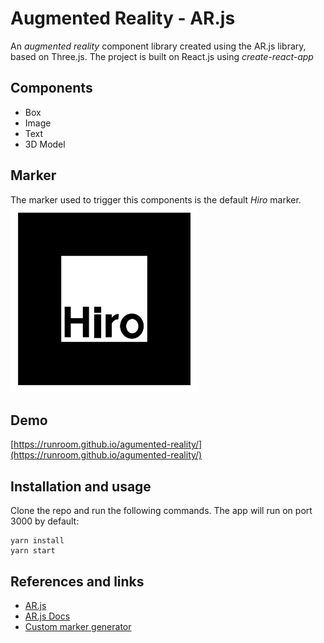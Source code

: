 # Augmented Reality - AR.js

An _augmented reality_ component library created using the AR.js library, based on Three.js.
The project is built on React.js using _create-react-app_

## Components
* Box
* Image
* Text
* 3D Model

## Marker
The marker used to trigger this components is the default _Hiro_ marker.
<img src="public/images/hiro.png" width="300">

## Demo
[https://runroom.github.io/agumented-reality/](https://runroom.github.io/agumented-reality/)

## Installation and usage
Clone the repo and run the following commands. The app will run on port 3000 by default:
```
yarn install
yarn start
```

## References and links
* [AR.js](https://github.com/jeromeetienne/ar.js)
* [AR.js Docs](https://aframe.io/blog/arjs/)
* [Custom marker generator](https://jeromeetienne.github.io/AR.js/three.js/examples/marker-training/examples/generator.html)